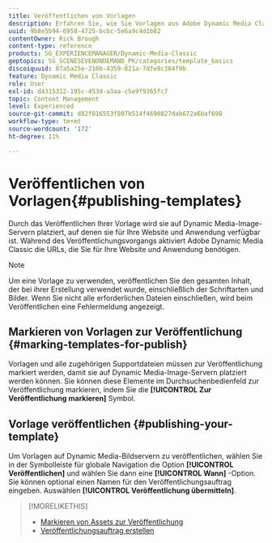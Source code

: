 ```yaml
---
title: Veröffentlichen von Vorlagen
description: Erfahren Sie, wie Sie Vorlagen aus Adobe Dynamic Media Classic veröffentlichen.
uuid: 9b8e5b94-6958-4725-bcbc-5e6a9c4d1b02
contentOwner: Rick Brough
content-type: reference
products: SG_EXPERIENCEMANAGER/Dynamic-Media-Classic
geptopics: SG_SCENESEVENONDEMAND_PK/categories/template_basics
discoiquuid: 87a5a25e-210b-4359-821a-7dfe8c304f9b
feature: Dynamic Media Classic
role: User
exl-id: d4315312-195c-453d-a3aa-c5e9f9365fc7
topic: Content Management
level: Experienced
source-git-commit: d82f816553f807b514f4690827dab672a6baf690
workflow-type: tm+mt
source-wordcount: '172'
ht-degree: 11%

---
```


# Veröffentlichen von Vorlagen{#publishing-templates}

Durch das Veröffentlichen Ihrer Vorlage wird sie auf Dynamic Media-Image-Servern platziert, auf denen sie für Ihre Website und Anwendung verfügbar ist. Während des Veröffentlichungsvorgangs aktiviert Adobe Dynamic Media Classic die URLs, die Sie für Ihre Website und Anwendung benötigen.

>[!NOTE]
>
>Um eine Vorlage zu verwenden, veröffentlichen Sie den gesamten Inhalt, der bei ihrer Erstellung verwendet wurde, einschließlich der Schriftarten und Bilder. Wenn Sie nicht alle erforderlichen Dateien einschließen, wird beim Veröffentlichen eine Fehlermeldung angezeigt.

## Markieren von Vorlagen zur Veröffentlichung {#marking-templates-for-publish}

Vorlagen und alle zugehörigen Supportdateien müssen zur Veröffentlichung markiert werden, damit sie auf Dynamic Media-Image-Servern platziert werden können. Sie können diese Elemente im Durchsuchenbedienfeld zur Veröffentlichung markieren, indem Sie die **[!UICONTROL Zur Veröffentlichung markieren]** Symbol.

## Vorlage veröffentlichen {#publishing-your-template}

Um Vorlagen auf Dynamic Media-Bildservern zu veröffentlichen, wählen Sie in der Symbolleiste für globale Navigation die Option **[!UICONTROL Veröffentlichen]** und wählen Sie dann eine **[!UICONTROL Wann]** -Option. Sie können optional einen Namen für den Veröffentlichungsauftrag eingeben. Auswählen **[!UICONTROL Veröffentlichung übermitteln]**.

>[!MORELIKETHIS]
>
>* [Markieren von Assets zur Veröffentlichung](publishing-files.md#publish_after_uploading)
>* [Veröffentlichungsauftrag erstellen](publishing-files.md#creating_a_publish_job)
